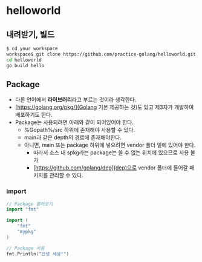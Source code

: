 # helloworld

## 내려받기, 빌드
```sh
$ cd your workspace
workspace$ git clone https://github.com/practice-golang/helloworld.git
cd helloworld
go build hello
```

## Package
* 다른 언어에서 **라이브러리**라고 부르는 것이라 생각한다.
* [https://golang.org/pkg/](Golang 기본 제공하는 것)도 있고 제3자가 개발하여 배포하기도 한다.
* Package는 사용되려면 아래와 같이 되어있어야 한다.
  * %Gopath%/src 하위에 존재해야 사용할 수 있다.
  * main과 같은 depth의 경로에 존재해야한다.
  * 아니면, main 또는 package 하위에 넣으려면 vendor 폴더 밑에 있어야 한다.
    * 따라서 소스 내 spkg라는 package는 쓸 수 없는 위치에 있으므로 사용 불가
    * [https://github.com/golang/dep](dep)으로 vendor 폴더에 들어갈 패키지를 관리할 수 있다.

### import
```go
// Package 불러오기
import "fmt"

import (
    "fmt"
    "mypkg"
)

// Package 사용
fmt.Println("안녕 세상!")
```

